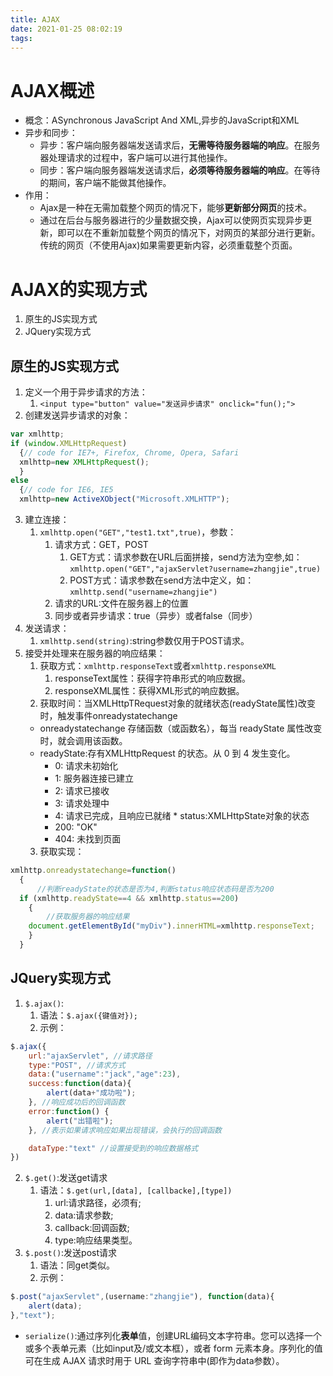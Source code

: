 ```yaml
---
title: AJAX
date: 2021-01-25 08:02:19
tags:
---
```


# AJAX概述

* 概念：ASynchronous JavaScript And XML,异步的JavaScript和XML
* 异步和同步：
  * 异步：客户端向服务器端发送请求后，**无需等待服务器端的响应**。在服务器处理请求的过程中，客户端可以进行其他操作。
  * 同步：客户端向服务器端发送请求后，**必须等待服务器端的响应**。在等待的期间，客户端不能做其他操作。
* 作用：
  * Ajax是一种在无需加载整个网页的情况下，能够**更新部分网页**的技术。
  * 通过在后台与服务器进行的少量数据交换，Ajax可以使网页实现异步更新，即可以在不重新加载整个网页的情况下，对网页的某部分进行更新。传统的网页（不使用Ajax)如果需要更新内容，必须重载整个页面。

# AJAX的实现方式

1. 原生的JS实现方式
2. JQuery实现方式


## 原生的JS实现方式

1. 定义一个用于异步请求的方法：
   1. `<input type="button" value="发送异步请求" onclick="fun();">`
2. 创建发送异步请求的对象：
```javascript
var xmlhttp;
if (window.XMLHttpRequest)
  {// code for IE7+, Firefox, Chrome, Opera, Safari
  xmlhttp=new XMLHttpRequest();
  }
else
  {// code for IE6, IE5
  xmlhttp=new ActiveXObject("Microsoft.XMLHTTP");
```
3. 建立连接：
    1. `xmlhttp.open("GET","test1.txt",true)`，参数：
       1. 请求方式：GET，POST
          1. GET方式：请求参数在URL后面拼接，send方法为空参,如：`xmlhttp.open("GET","ajaxServlet?username=zhangjie",true)`
          2. POST方式：请求参数在send方法中定义，如：`xmlhttp.send("username=zhangjie")`
       2. 请求的URL:文件在服务器上的位置
       3. 同步或者异步请求：true（异步）或者false（同步）
4. 发送请求：
   1. `xmlhttp.send(string)`:string参数仅用于POST请求。
5. 接受并处理来在服务器的响应结果：
   1. 获取方式：`xmlhttp.responseText`或者`xmlhttp.responseXML`
      1. responseText属性：获得字符串形式的响应数据。
      2. responseXML属性：获得XML形式的响应数据。
    2. 获取时间：当XMLHttpTRequest对象的就绪状态(readyState属性)改变时，触发事件onreadystatechange
      * onreadystatechange	存储函数（或函数名），每当 readyState 属性改变时，就会调用该函数。
      * readyState:存有XMLHttpRequest 的状态。从 0 到 4 发生变化。
        * 0: 请求未初始化
        * 1: 服务器连接已建立
        * 2: 请求已接收
        * 3: 请求处理中
        * 4: 请求已完成，且响应已就绪
       * status:XMLHttpState对象的状态	
        * 200: "OK"
        * 404: 未找到页面
    3. 获取实现：
```javascript
xmlhttp.onreadystatechange=function()
  {
      //判断readyState的状态是否为4,判断status响应状态码是否为200
  if (xmlhttp.readyState==4 && xmlhttp.status==200)
    {
        //获取服务器的响应结果
    document.getElementById("myDiv").innerHTML=xmlhttp.responseText;
    }
  }
```
## JQuery实现方式

1. `$.ajax()`:
   1. 语法：`$.ajax({键值对});`
   2. 示例：
```javascript
$.ajax({
    url:"ajaxServlet", //请求路径
    type:"POST", //请求方式
    data:("username":"jack","age":23),
    success:function(data){
        alert(data+"成功啦");
    }, //响应成功后的回调函数
    error:function() {
        alert("出错啦");
    }, //表示如果请求响应如果出现错误，会执行的回调函数

    dataType:"text" //设置接受到的响应数据格式
})
```
2. `$.get()`:发送get请求
   1. 语法：`$.get(url,[data], [callbacke],[type])`
      1. url:请求路径，必须有;
      2. data:请求参数;
      3. callback:回调函数;
      4. type:响应结果类型。
3. `$.post()`:发送post请求
   1. 语法：同get类似。
   2. 示例：
```javascript
$.post("ajaxServlet",(username:"zhangjie"), function(data){
    alert(data);
},"text");
```
* `serialize()`:通过序列化**表单**值，创建URL编码文本字符串。您可以选择一个或多个表单元素（比如input及/或文本框），或者 form 元素本身。序列化的值可在生成 AJAX 请求时用于 URL 查询字符串中(即作为data参数）。